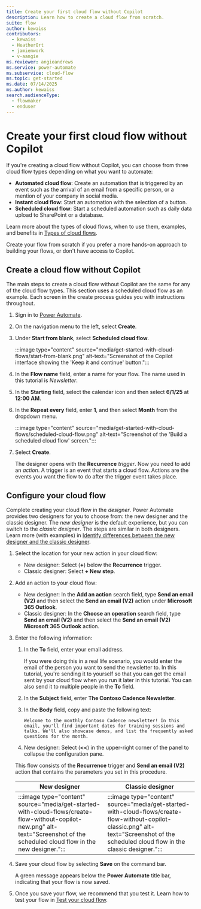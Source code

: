 ```yaml
---
title: Create your first cloud flow without Copilot
description: Learn how to create a cloud flow from scratch.
suite: flow
author: kewaiss
contributors:
  - kewaiss
  - HeatherOrt
  - jamiemwork
  - v-aangie
ms.reviewer: angieandrews
ms.service: power-automate
ms.subservice: cloud-flow
ms.topic: get-started
ms.date: 07/14/2025
ms.author: kewaiss
search.audienceType: 
  - flowmaker
  - enduser
---
```


# Create your first cloud flow without Copilot

If you're creating a cloud flow without Copilot, you can choose from three cloud flow types depending on what you want to automate:

- **Automated cloud flow**: Create an automation that is triggered by an event such as the arrival of an email from a specific person, or a mention of your company in social media.
- **Instant cloud flow**: Start an automation with the selection of a button.
- **Scheduled cloud flow**: Start a scheduled automation such as daily data upload to SharePoint or a database.

Learn more about the types of cloud flows, when to use them, examples, and benefits in [Types of cloud flows](overview-cloud.md#types-of-cloud-flows).

Create your flow from scratch if you prefer a more hands-on approach to building your flows, or don't have access to Copilot.

## Create a cloud flow without Copilot

The main steps to create a cloud flow without Copilot are the same for any of the cloud flow types. This section uses a scheduled cloud flow as an example. Each screen in the create process guides you with instructions throughout.

1. Sign in to [Power Automate](https://make.powerautomate.com).
1. On the navigation menu to the left, select **Create**.
1. Under **Start from blank**, select **Scheduled cloud flow**.

   :::image type="content" source="media/get-started-with-cloud-flows/start-from-blank.png" alt-text="Screenshot of the Copilot interface showing the 'Keep it and continue' button.":::

1. In the **Flow name** field, enter a name for your flow. The name used in this tutorial is *Newsletter*.
1. In the **Starting** field, select the calendar icon and then select **6/1/25** at **12:00 AM**.
1. In the **Repeat every** field, enter **1**, and then select **Month** from the dropdown menu.

    :::image type="content" source="media/get-started-with-cloud-flows/scheduled-cloud-flow.png" alt-text="Screenshot of the 'Build a scheduled cloud flow' screen.":::

1. Select **Create**.

    The designer opens with the **Recurrence** *trigger*. Now you need to add an *action*. A trigger is an event that starts a cloud flow. Actions are the events you want the flow to do after the trigger event takes place.

## Configure your cloud flow

Complete creating your cloud flow in the *designer*. Power Automate provides two designers for you to choose from: the new designer and the classic designer. The *new designer* is the default experience, but you can switch to the *classic designer*. The steps are similar in both designers. Learn more (with examples) in [Identify differences between the new designer and the classic designer](flows-designer.md#identify-differences-between-the-new-designer-and-the-classic-designer).

1. Select the location for your new action in your cloud flow:
    - New designer: Select (**+**) below the **Recurrence** trigger.
    - Classic designer: Select **+ New step**.
1. Add an action to your cloud flow:
    - New designer: In the **Add an action** search field, type **Send an email (V2)** and then select the **Send an email (V2)** action under **Microsoft 365 Outlook**.
    - Classic designer: In the **Choose an operation** search field, type **Send an email (V2)** and then select the **Send an email (V2) Microsoft 365 Outlook** action.
1. Enter the following information:
    1. In the **To** field, enter your email address.

        If you were doing this in a real life scenario, you would enter the email of the person you want to send the newsletter to. In this tutorial, you're sending it to yourself so that you can get the email sent by your cloud flow when you run it later in this tutorial. You can also send it to multiple people in the **To** field.

    1. In the **Subject** field, enter **The Contoso Cadence Newsletter**.
    1. In the **Body** field, copy and paste the following text:

        ```
        Welcome to the monthly Contoso Cadence newsletter! In this email, you'll find important dates for training sessions and talks. We'll also showcase demos, and list the frequently asked questions for the month.
        ```

    1. New designer: Select (**<<**) in the upper-right corner of the panel to collapse the configuration pane.

    This flow consists of the **Recurrence** trigger and **Send an email (V2)** action that contains the parameters you set in this procedure.

    |New designer  |Classic designer  |
    |---------|---------|
    | :::image type="content" source="media/get-started-with-cloud-flows/create-flow-without-copilot-new.png" alt-text="Screenshot of the scheduled cloud flow in the new designer.":::    | :::image type="content" source="media/get-started-with-cloud-flows/create-flow-without-copilot-classic.png" alt-text="Screenshot of the scheduled cloud flow in the classic designer.":::         |

1. Save your cloud flow by selecting **Save** on the command bar.

    A green message appears below the **Power Automate** title bar, indicating that your flow is now saved.

1. Once you save your flow, we recommend that you test it. Learn how to test your flow in [Test your cloud flow](get-started-with-cloud-flows.md#test-your-cloud-flow).
